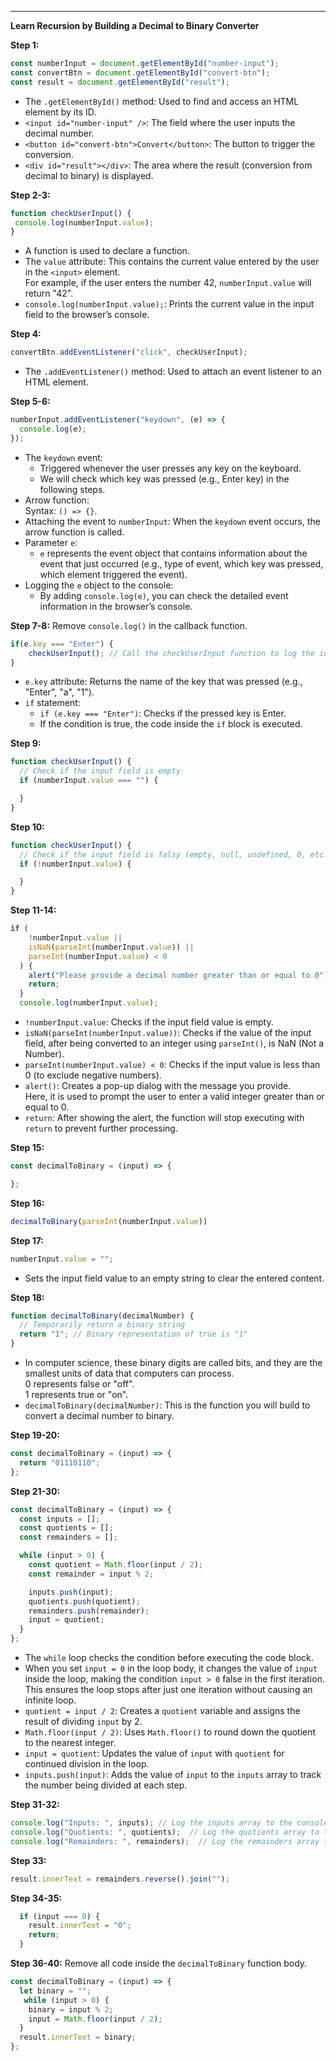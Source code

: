 
---

**Learn Recursion by Building a Decimal to Binary Converter**

**Step 1:**  
```javascript
const numberInput = document.getElementById("number-input");
const convertBtn = document.getElementById("convert-btn");
const result = document.getElementById("result");
```
- The `.getElementById()` method: Used to find and access an HTML element by its ID.
- `<input id="number-input" />`: The field where the user inputs the decimal number.
- `<button id="convert-btn">Convert</button>`: The button to trigger the conversion.
- `<div id="result"></div>`: The area where the result (conversion from decimal to binary) is displayed.

**Step 2-3:**  
```javascript
function checkUserInput() {
 console.log(numberInput.value);
}
```
- A function is used to declare a function.
- The `value` attribute: This contains the current value entered by the user in the `<input>` element.  
  For example, if the user enters the number 42, `numberInput.value` will return "42".
- `console.log(numberInput.value);`: Prints the current value in the input field to the browser’s console.

**Step 4:**  
```javascript
convertBtn.addEventListener("click", checkUserInput);
```
- The `.addEventListener()` method: Used to attach an event listener to an HTML element.

**Step 5-6:**  
```javascript
numberInput.addEventListener("keydown", (e) => {
  console.log(e);
});
```
- The `keydown` event:  
  + Triggered whenever the user presses any key on the keyboard.  
  + We will check which key was pressed (e.g., Enter key) in the following steps.
- Arrow function:  
  Syntax: `() => {}`.
- Attaching the event to `numberInput`: When the `keydown` event occurs, the arrow function is called.
- Parameter `e`:  
  + `e` represents the event object that contains information about the event that just occurred (e.g., type of event, which key was pressed, which element triggered the event).
- Logging the `e` object to the console:  
  + By adding `console.log(e)`, you can check the detailed event information in the browser’s console.

**Step 7-8:** Remove `console.log()` in the callback function.  
```javascript
if(e.key === "Enter") {
    checkUserInput(); // Call the checkUserInput function to log the input field value in the console
}
```
- `e.key` attribute: Returns the name of the key that was pressed (e.g., "Enter", "a", "1").
- `if` statement:  
  + `if (e.key === "Enter")`: Checks if the pressed key is Enter.  
  + If the condition is true, the code inside the `if` block is executed.

**Step 9:**  
```javascript
function checkUserInput() {
  // Check if the input field is empty
  if (numberInput.value === "") {

  }
}
```

**Step 10:**  
```javascript
function checkUserInput() {
  // Check if the input field is falsy (empty, null, undefined, 0, etc.)
  if (!numberInput.value) {

  }
}
```

**Step 11-14:**  
```javascript
if (
    !numberInput.value ||
    isNaN(parseInt(numberInput.value)) ||
    parseInt(numberInput.value) < 0
  ) {
    alert("Please provide a decimal number greater than or equal to 0");
    return; 
  }
  console.log(numberInput.value);
```
- `!numberInput.value`: Checks if the input field value is empty.
- `isNaN(parseInt(numberInput.value))`: Checks if the value of the input field, after being converted to an integer using `parseInt()`, is NaN (Not a Number).
- `parseInt(numberInput.value) < 0`: Checks if the input value is less than 0 (to exclude negative numbers).
- `alert()`: Creates a pop-up dialog with the message you provide.  
  Here, it is used to prompt the user to enter a valid integer greater than or equal to 0.
- `return`: After showing the alert, the function will stop executing with `return` to prevent further processing.

**Step 15:**  
```javascript
const decimalToBinary = (input) => {

};
```

**Step 16:**  
```javascript
decimalToBinary(parseInt(numberInput.value))
```

**Step 17:**  
```javascript
numberInput.value = ""; 
```
- Sets the input field value to an empty string to clear the entered content.

**Step 18:**  
```javascript
function decimalToBinary(decimalNumber) {
  // Temporarily return a binary string
  return "1"; // Binary representation of true is "1"
}
```
- In computer science, these binary digits are called bits, and they are the smallest units of data that computers can process.  
  0 represents false or "off".  
  1 represents true or "on".
- `decimalToBinary(decimalNumber)`: This is the function you will build to convert a decimal number to binary.

**Step 19-20:**  
```javascript
const decimalToBinary = (input) => {
  return "01110110";
};
```

**Step 21-30:**  
```javascript
const decimalToBinary = (input) => {
  const inputs = [];
  const quotients = [];
  const remainders = [];

  while (input > 0) {
    const quotient = Math.floor(input / 2);
    const remainder = input % 2;

    inputs.push(input);
    quotients.push(quotient);
    remainders.push(remainder);
    input = quotient;
  }
};
```
- The `while` loop checks the condition before executing the code block.
- When you set `input = 0` in the loop body, it changes the value of `input` inside the loop, making the condition `input > 0` false in the first iteration.
  This ensures the loop stops after just one iteration without causing an infinite loop.
- `quotient = input / 2`: Creates a `quotient` variable and assigns the result of dividing `input` by 2.
- `Math.floor(input / 2)`: Uses `Math.floor()` to round down the quotient to the nearest integer.
- `input = quotient`: Updates the value of `input` with `quotient` for continued division in the loop.
- `inputs.push(input)`: Adds the value of `input` to the `inputs` array to track the number being divided at each step.

**Step 31-32:**  
```javascript
console.log("Inputs: ", inputs); // Log the inputs array to the console
console.log("Quotients: ", quotients);  // Log the quotients array to the console
console.log("Remainders: ", remainders);  // Log the remainders array to the console
```

**Step 33:**  
```javascript
result.innerText = remainders.reverse().join("");
```

**Step 34-35:**  
```javascript
  if (input === 0) {
    result.innerText = "0";
    return;
  }
```

**Step 36-40:** Remove all code inside the `decimalToBinary` function body.  
```javascript
const decimalToBinary = (input) => {
  let binary = "";
   while (input > 0) {
    binary = input % 2;
    input = Math.floor(input / 2);
  }
  result.innerText = binary;
};
```
